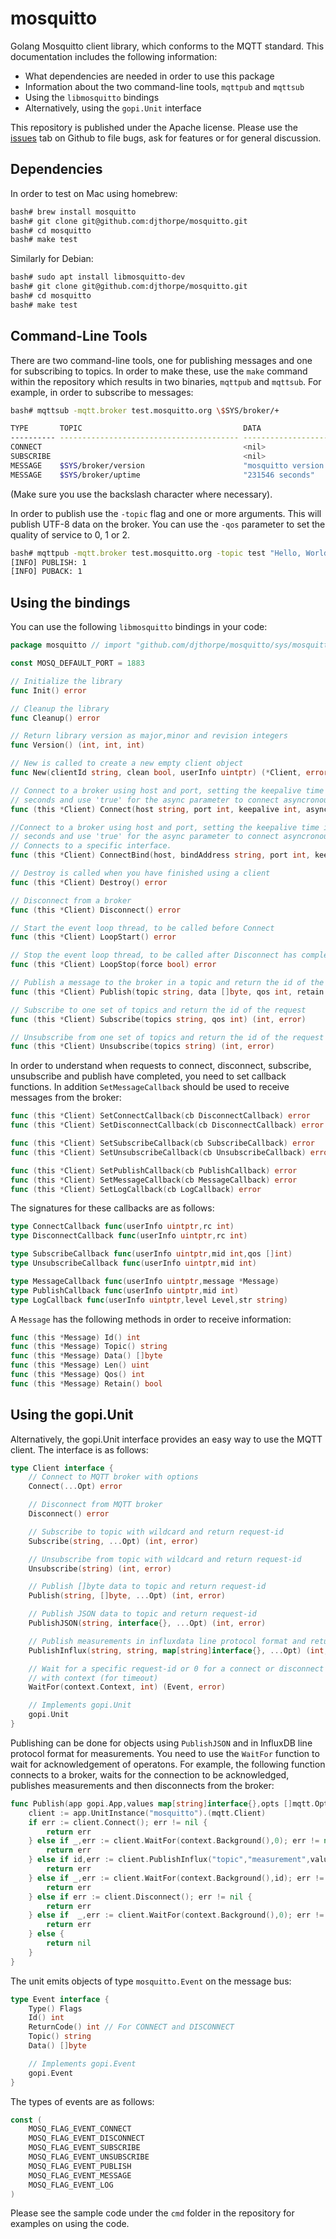 # mosquitto

Golang Mosquitto client library, which conforms to the MQTT standard. This
documentation includes the following information:

  * What dependencies are needed in order to use this package
  * Information about the two command-line tools, `mqttpub` and `mqttsub`
  * Using the `libmosquitto` bindings
  * Alternatively, using the `gopi.Unit` interface

This repository is published under the Apache license. Please use the [issues](https://github.com/djthorpe/mosquitto/issues) tab on Github to file bugs, ask for features or
for general discussion.

## Dependencies

In order to test on Mac using homebrew:

```sh
bash# brew install mosquitto
bash# git clone git@github.com:djthorpe/mosquitto.git
bash# cd mosquitto
bash# make test
```

Similarly for Debian:

```sh
bash# sudo apt install libmosquitto-dev
bash# git clone git@github.com:djthorpe/mosquitto.git
bash# cd mosquitto
bash# make test
```

## Command-Line Tools

There are two command-line tools, one for publishing messages and one for
subscribing to topics. In order to make these, use the `make` command
within the repository which results in two binaries, `mqttpub` and
`mqttsub`. For example, in order to subscribe to messages:

```sh
bash# mqttsub -mqtt.broker test.mosquitto.org \$SYS/broker/+

TYPE       TOPIC                                    DATA                                    
---------- ---------------------------------------- ----------------------------------------
CONNECT                                             <nil>                                   
SUBSCRIBE                                           <nil>                                   
MESSAGE    $SYS/broker/version                      "mosquitto version 1.6.8"               
MESSAGE    $SYS/broker/uptime                       "231546 seconds"                        
```

(Make sure you use the backslash character where necessary).

In order to publish use the `-topic` flag and one or more arguments. This will publish UTF-8 data on the broker. You can use the `-qos` parameter to set the quality of service to 0, 1 or 2.

```sh
bash# mqttpub -mqtt.broker test.mosquitto.org -topic test "Hello, World"
[INFO] PUBLISH: 1
[INFO] PUBACK: 1
```

## Using the bindings

You can use the following `libmosquitto` bindings in your code:

```go
package mosquitto // import "github.com/djthorpe/mosquitto/sys/mosquitto"

const MOSQ_DEFAULT_PORT = 1883

// Initialize the library
func Init() error

// Cleanup the library
func Cleanup() error

// Return library version as major,minor and revision integers
func Version() (int, int, int)

// New is called to create a new empty client object
func New(clientId string, clean bool, userInfo uintptr) (*Client, error)

// Connect to a broker using host and port, setting the keepalive time in
// seconds and use 'true' for the async parameter to connect asyncronously
func (this *Client) Connect(host string, port int, keepalive int, async bool) error

//Connect to a broker using host and port, setting the keepalive time in
// seconds and use 'true' for the async parameter to connect asyncronously.
// Connects to a specific interface.
func (this *Client) ConnectBind(host, bindAddress string, port int, keepalive int, async bool) error

// Destroy is called when you have finished using a client
func (this *Client) Destroy() error

// Disconnect from a broker
func (this *Client) Disconnect() error

// Start the event loop thread, to be called before Connect
func (this *Client) LoopStart() error

// Stop the event loop thread, to be called after Disconnect has completed
func (this *Client) LoopStop(force bool) error

// Publish a message to the broker in a topic and return the id of the request
func (this *Client) Publish(topic string, data []byte, qos int, retain bool) (int, error)

// Subscribe to one set of topics and return the id of the request
func (this *Client) Subscribe(topics string, qos int) (int, error)

// Unsubscribe from one set of topics and return the id of the request
func (this *Client) Unsubscribe(topics string) (int, error)

```

In order to understand when requests to connect, disconnect, subscribe, unsubscribe and publish have completed, you need to set callback functions. In addition `SetMessageCallback` should be used to receive messages from the broker:

```go
func (this *Client) SetConnectCallback(cb DisconnectCallback) error
func (this *Client) SetDisconnectCallback(cb DisconnectCallback) error

func (this *Client) SetSubscribeCallback(cb SubscribeCallback) error
func (this *Client) SetUnsubscribeCallback(cb UnsubscribeCallback) error

func (this *Client) SetPublishCallback(cb PublishCallback) error
func (this *Client) SetMessageCallback(cb MessageCallback) error
func (this *Client) SetLogCallback(cb LogCallback) error
```

The signatures for these callbacks are as follows:

```go
type ConnectCallback func(userInfo uintptr,rc int)
type DisconnectCallback func(userInfo uintptr,rc int)

type SubscribeCallback func(userInfo uintptr,mid int,qos []int)
type UnsubscribeCallback func(userInfo uintptr,mid int)

type MessageCallback func(userInfo uintptr,message *Message)
type PublishCallback func(userInfo uintptr,mid int)
type LogCallback func(userInfo uintptr,level Level,str string)
```

A `Message` has the following methods in order to receive information:

```go
func (this *Message) Id() int
func (this *Message) Topic() string
func (this *Message) Data() []byte
func (this *Message) Len() uint
func (this *Message) Qos() int
func (this *Message) Retain() bool
```

## Using the gopi.Unit

Alternatively, the gopi.Unit interface provides an easy way to use the MQTT
client. The interface is as follows:

```go
type Client interface {
	// Connect to MQTT broker with options
	Connect(...Opt) error

	// Disconnect from MQTT broker
	Disconnect() error

	// Subscribe to topic with wildcard and return request-id
	Subscribe(string, ...Opt) (int, error)

	// Unsubscribe from topic with wildcard and return request-id
	Unsubscribe(string) (int, error)

	// Publish []byte data to topic and return request-id
	Publish(string, []byte, ...Opt) (int, error)

	// Publish JSON data to topic and return request-id
	PublishJSON(string, interface{}, ...Opt) (int, error)

	// Publish measurements in influxdata line protocol format and return request-id
	PublishInflux(string, string, map[string]interface{}, ...Opt) (int, error)

	// Wait for a specific request-id or 0 for a connect or disconnect event
	// with context (for timeout)
	WaitFor(context.Context, int) (Event, error)

	// Implements gopi.Unit
	gopi.Unit
}
```

Publishing can be done for objects using `PublishJSON` and in InfluxDB line protocol format for measurements. You need to use the `WaitFor` function to wait for acknowledgement of operatons. For example, the following function connects
to a broker, waits for the connection to be acknowledged, publishes measurements
and then disconnects from the broker:

```go
func Publish(app gopi.App,values map[string]interface{},opts []mqtt.Opts) error {
    client := app.UnitInstance("mosquitto").(mqtt.Client)
    if err := client.Connect(); err != nil {
        return err
    } else if _,err := client.WaitFor(context.Background(),0); err != nil {
        return err
    } else if id,err := client.PublishInflux("topic","measurement",values,opts...); err != nil {
        return err
    } else if _,err := client.WaitFor(context.Background(),id); err != nil {
        return err
    } else if err := client.Disconnect(); err != nil {
        return err
    } else if  _,err := client.WaitFor(context.Background(),0); err != nil {
        return err
    } else {
        return nil
    }
}
```

The unit emits objects of type `mosquitto.Event` on the message bus:

```go
type Event interface {
	Type() Flags
	Id() int
	ReturnCode() int // For CONNECT and DISCONNECT
	Topic() string
	Data() []byte

	// Implements gopi.Event
	gopi.Event
}
```

The types of events are as follows:

```go
const (
	MOSQ_FLAG_EVENT_CONNECT
	MOSQ_FLAG_EVENT_DISCONNECT
	MOSQ_FLAG_EVENT_SUBSCRIBE
	MOSQ_FLAG_EVENT_UNSUBSCRIBE
	MOSQ_FLAG_EVENT_PUBLISH
	MOSQ_FLAG_EVENT_MESSAGE
	MOSQ_FLAG_EVENT_LOG
)
```

Please see the sample code under the `cmd` folder in the repository for
examples on using the code.


